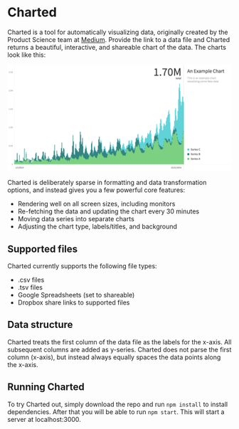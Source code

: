 # Charted
Charted is a tool for automatically visualizing data, originally created by
the Product Science team at [Medium](https://medium.com/). Provide the
link to a data file and Charted returns a beautiful, interactive,
and shareable chart of the data. The charts look like this:

![Example Chart Screenshot](img/example_chart_screenshot.png?raw=true "Example Chart Screenshot")

Charted is deliberately sparse in formatting and data transformation options,
and instead gives you a few powerful core features:
* Rendering well on all screen sizes, including monitors
* Re-fetching the data and updating the chart every 30 minutes
* Moving data series into separate charts
* Adjusting the chart type, labels/titles, and background

## Supported files
Charted currently supports the following file types:
* .csv files
* .tsv files
* Google Spreadsheets (set to shareable)
* Dropbox share links to supported files

## Data structure
Charted treats the first column of the data file as the labels for the
x-axis. All subsequent columns are added as y-series. Charted does not
parse the first column (x-axis), but instead always equally spaces the
data points along the x-axis.

## Running Charted
To try Charted out, simply download the repo and run `npm install`
to install dependencies. After that you will be able to run
`npm start`. This will start a server at localhost:3000.
